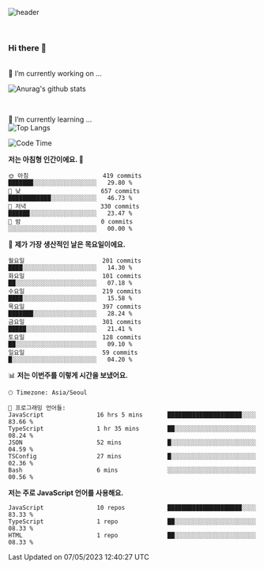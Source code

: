 ![header](https://capsule-render.vercel.app/api?type=waving&amp;color=timeGradient&amp;height=300&amp;section=header&amp;animation=fadeIn&amp;fontSize=55&amp;fontAlignY=40&amp;text=thornewater%20Github&amp;descSize=30)

<br>


### Hi there 👋
<br>
🔭 I’m currently working on ...
<br>

![Anurag's github stats](https://github-readme-stats.vercel.app/api?username=thornewater&theme=radical&show_icons=true)

<br>

🌱 I’m currently learning ...
<br>
![Top Langs](https://github-readme-stats.vercel.app/api/top-langs/?username=thornewater&layout=compact&theme=radical&show_icons=true)
<br>

<!--START_SECTION:waka-->
![Code Time](http://img.shields.io/badge/Code%20Time-276%20hrs%2021%20mins-blue)

**저는 아침형 인간이에요. 🐤** 

```text
🌞 아침                     419 commits         ███████░░░░░░░░░░░░░░░░░░   29.80 % 
🌆 낮　                     657 commits         ████████████░░░░░░░░░░░░░   46.73 % 
🌃 저녁                     330 commits         ██████░░░░░░░░░░░░░░░░░░░   23.47 % 
🌙 밤　                     0 commits           ░░░░░░░░░░░░░░░░░░░░░░░░░   00.00 % 
```
📅 **제가 가장 생산적인 날은 목요일이에요.** 

```text
월요일                      201 commits         ████░░░░░░░░░░░░░░░░░░░░░   14.30 % 
화요일                      101 commits         ██░░░░░░░░░░░░░░░░░░░░░░░   07.18 % 
수요일                      219 commits         ████░░░░░░░░░░░░░░░░░░░░░   15.58 % 
목요일                      397 commits         ███████░░░░░░░░░░░░░░░░░░   28.24 % 
금요일                      301 commits         █████░░░░░░░░░░░░░░░░░░░░   21.41 % 
토요일                      128 commits         ██░░░░░░░░░░░░░░░░░░░░░░░   09.10 % 
일요일                      59 commits          █░░░░░░░░░░░░░░░░░░░░░░░░   04.20 % 
```


📊 **저는 이번주를 이렇게 시간을 보냈어요.** 

```text
🕑︎ Timezone: Asia/Seoul

💬 프로그래밍 언어들: 
JavaScript               16 hrs 5 mins       █████████████████████░░░░   83.66 % 
TypeScript               1 hr 35 mins        ██░░░░░░░░░░░░░░░░░░░░░░░   08.24 % 
JSON                     52 mins             █░░░░░░░░░░░░░░░░░░░░░░░░   04.59 % 
TSConfig                 27 mins             █░░░░░░░░░░░░░░░░░░░░░░░░   02.36 % 
Bash                     6 mins              ░░░░░░░░░░░░░░░░░░░░░░░░░   00.56 % 
```

**저는 주로 JavaScript 언어를 사용해요.** 

```text
JavaScript               10 repos            █████████████████████░░░░   83.33 % 
TypeScript               1 repo              ██░░░░░░░░░░░░░░░░░░░░░░░   08.33 % 
HTML                     1 repo              ██░░░░░░░░░░░░░░░░░░░░░░░   08.33 % 
```




 Last Updated on 07/05/2023 12:40:27 UTC
<!--END_SECTION:waka-->


<!--
**thornewater/thornewater** is a ✨ _special_ ✨ repository because its `README.md` (this file) appears on your GitHub profile.

Here are some ideas to get you started:

- 🔭 I’m currently working on ...
- 🌱 I’m currently learning ...
- 👯 I’m looking to collaborate on ...
- 🤔 I’m looking for help with ...
- 💬 Ask me about ...
- 📫 How to reach me: ...
- 😄 Pronouns: ...
- ⚡ Fun fact: ...
-->
